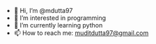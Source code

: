 - 👋 Hi, I’m @mdutta97
- 👀 I’m interested in programming
- 🌱 I’m currently learning python
- 📫 How to reach me: muditdutta97@gmail.com

<!---
mdutta97/mdutta97 is a ✨ special ✨ repository because its `README.md` (this file) appears on your GitHub profile.
You can click the Preview link to take a look at your changes.
--->
